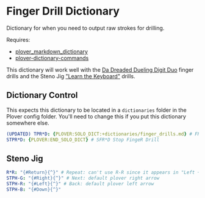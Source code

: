 # Finger Drill Dictionary

Dictionary for when you need to output raw strokes for drilling.

Requires:
- [plover_markdown_dictionary](https://github.com/antistic/plover_markdown_dictionary)
- [plover-dictionary-commands](https://pypi.org/project/plover-dict-commands/)

This dictionary will work well with the [Da Dreaded Dueling Digit
Duo](https://joshuagrams.github.io/steno-jig/finger-drills.html?section=1&iterations=20)
finger drills and the Steno Jig ["Learn the
Keyboard"](https://joshuagrams.github.io/steno-jig/learn-keyboard.html) drills.


## Dictionary Control

This expects this dictionary to be located in a `dictionaries` folder in the Plover
config folder. You'll need to change this if you put this dictionary somewhere else.

```yaml
(UPDATED) TPR*D: {PLOVER:SOLO_DICT:+dictionaries/finger_drills.md} # FR*D FingeR Drill
STPR*D: {PLOVER:END_SOLO_DICT} # SFR*D Stop FingeR Drill
```

## Steno Jig

```yaml
R*R: "{#Return}{^}" # Repeat: can't use R-R since it appears in "Left + Right" drill
STPH-G: "{#Right}{^}" # Next: default plover right arrow
STPH-R: "{#Left}{^}" # Back: default plover left arrow
STPH-B: "{#Down}{^}"
```
